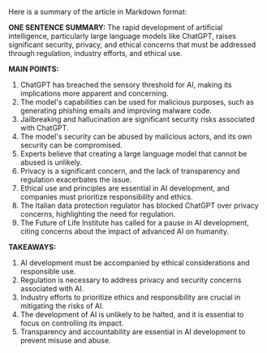 Here is a summary of the article in Markdown format:

**ONE SENTENCE SUMMARY:**
The rapid development of artificial intelligence, particularly large language models like ChatGPT, raises significant security, privacy, and ethical concerns that must be addressed through regulation, industry efforts, and ethical use.

**MAIN POINTS:**

1. ChatGPT has breached the sensory threshold for AI, making its implications more apparent and concerning.
2. The model's capabilities can be used for malicious purposes, such as generating phishing emails and improving malware code.
3. Jailbreaking and hallucination are significant security risks associated with ChatGPT.
4. The model's security can be abused by malicious actors, and its own security can be compromised.
5. Experts believe that creating a large language model that cannot be abused is unlikely.
6. Privacy is a significant concern, and the lack of transparency and regulation exacerbates the issue.
7. Ethical use and principles are essential in AI development, and companies must prioritize responsibility and ethics.
8. The Italian data protection regulator has blocked ChatGPT over privacy concerns, highlighting the need for regulation.
9. The Future of Life Institute has called for a pause in AI development, citing concerns about the impact of advanced AI on humanity.

**TAKEAWAYS:**

1. AI development must be accompanied by ethical considerations and responsible use.
2. Regulation is necessary to address privacy and security concerns associated with AI.
3. Industry efforts to prioritize ethics and responsibility are crucial in mitigating the risks of AI.
4. The development of AI is unlikely to be halted, and it is essential to focus on controlling its impact.
5. Transparency and accountability are essential in AI development to prevent misuse and abuse.
